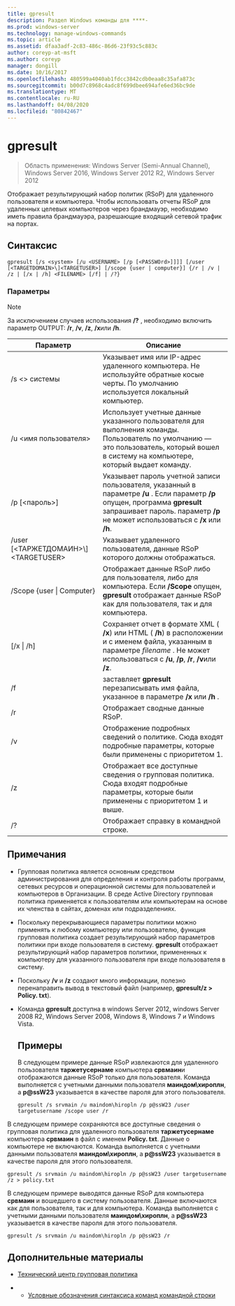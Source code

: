 ```yaml
---
title: gpresult
description: Раздел Windows команды для ****-
ms.prod: windows-server
ms.technology: manage-windows-commands
ms.topic: article
ms.assetid: dfaa3adf-2c83-486c-86d6-23f93c5c883c
author: coreyp-at-msft
ms.author: coreyp
manager: dongill
ms.date: 10/16/2017
ms.openlocfilehash: 480599a4040ab1fdcc3842cdb0eaa8c35afa873c
ms.sourcegitcommit: b00d7c8968c4adc8f699dbee694afe6ed36bc9de
ms.translationtype: MT
ms.contentlocale: ru-RU
ms.lasthandoff: 04/08/2020
ms.locfileid: "80842467"
---
```

# <a name="gpresult"></a>gpresult

>Область применения: Windows Server (Semi-Annual Channel), Windows Server 2016, Windows Server 2012 R2, Windows Server 2012

Отображает результирующий набор политик (RSoP) для удаленного пользователя и компьютера.
Чтобы использовать отчеты RSoP для удаленных целевых компьютеров через брандмауэр, необходимо иметь правила брандмауэра, разрешающие входящий сетевой трафик на портах.

## <a name="syntax"></a>Синтаксис

```
gpresult [/s <system> [/u <USERNAME> [/p [<PASSWOrd>]]]] [/user [<TARGETDOMAIN>\]<TARGETUSER>] [/scope {user | computer}] {/r | /v | /z | [/x | /h] <FILENAME> [/f] | /?}
```

### <a name="parameters"></a>Параметры

> [!NOTE]
> За исключением случаев использования **/?** , необходимо включить параметр OUTPUT: **/r**, **/v**, **/z**, **/x**или **/h**.

|                Параметр                 |                                                                                                     Описание                                                                                                      |
|------------------------------------------|----------------------------------------------------------------------------------------------------------------------------------------------------------------------------------------------------------------------|
|              /s \<\> системы               |                                                  Указывает имя или IP-адрес удаленного компьютера. Не используйте обратные косые черты. По умолчанию используется локальный компьютер.                                                   |
|             /u \<имя пользователя\>              |                                Использует учетные данные указанного пользователя для выполнения команды. Пользователь по умолчанию — это пользователь, который вошел в систему на компьютере, который выдает команду.                                 |
|            /p [\<пароль\>]             |            Указывает пароль учетной записи пользователя, указанный в параметре **/u** . Если параметр **/p** опущен, программа **gpresult** запрашивает пароль. параметр **/p** не может использоваться с **/x** или **/h**.            |
| /user [\<ТАРЖЕТДОМАИН\>\\]\<TARGETUSER\> |                                                                            Указывает удаленного пользователя, данные RSoP которого должны отображаться.                                                                             |
|      /Scope {user &#124; Computer}       |                                Отображает данные RSoP либо для пользователя, либо для компьютера. Если **/Scope** опущен, **gpresult** отображает данные RSoP как для пользователя, так и для компьютера.                                 |
|        [/x &#124; /h] <FILENAME>         | Сохраняет отчет в формате XML ( **/x**) или HTML ( **/h**) в расположении и с именем файла, указанным в параметре *filename* . Не может использоваться с **/u**, **/p**, **/r**, **/v**или **/z**. |
|                    /f                    |                                                           заставляет **gpresult** перезаписывать имя файла, указанное в параметре **/x** или **/h** .                                                           |
|                    /r                    |                                                                                             Отображает сводные данные RSoP.                                                                                              |
|                    /v                    |                                                    Отображение подробных сведений о политике. Сюда входят подробные параметры, которые были применены с приоритетом 1.                                                    |
|                    /z                    |                                     Отображает все доступные сведения о групповая политика. Сюда входят подробные параметры, которые были применены с приоритетом 1 и выше.                                      |
|                    /?                    |                                                                                         Отображает справку в командной строке.                                                                                         |

## <a name="remarks"></a>Примечания
- Групповая политика является основным средством администрирования для определения и контроля работы программ, сетевых ресурсов и операционной системы для пользователей и компьютеров в Организации. В среде Active Directory групповая политика применяется к пользователям или компьютерам на основе их членства в сайтах, доменах или подразделениях.
- Поскольку перекрывающиеся параметры политики можно применять к любому компьютеру или пользователю, функция групповая политика создает результирующий набор параметров политики при входе пользователя в систему. **gpresult** отображает результирующий набор параметров политики, примененных к компьютеру для указанного пользователя при входе пользователя в систему.
- Поскольку **/v** и **/z** создают много информации, полезно перенаправить вывод в текстовый файл (например, **gpresult/z > Policy. txt**).
- Команда **gpresult** доступна в windows Server 2012, windows Server 2008 R2, Windows Server 2008, Windows 8, Windows 7 и Windows Vista.
  ## <a name="examples"></a>Примеры
  В следующем примере данные RSoP извлекаются для удаленного пользователя **таржетусернаме** компьютера **срвмаин**и отображаются данные RSoP только для пользователя. Команда выполняется с учетными данными пользователя **маиндом\хироплн**, а <strong>p@ssW23</strong> указывается в качестве пароля для этого пользователя.

  ```
  gpresult /s srvmain /u maindom\hiropln /p p@ssW23 /user targetusername /scope user /r
  ```
  
В следующем примере сохраняются все доступные сведения о групповая политика для удаленного пользователя **таржетусернаме** компьютера **срвмаин** в файл с именем **Policy. txt**. Данные о компьютере не включаются. Команда выполняется с учетными данными пользователя **маиндом\хироплн**, а <strong>p@ssW23</strong> указывается в качестве пароля для этого пользователя.

  ```
  gpresult /s srvmain /u maindom\hiropln /p p@ssW23 /user targetusername /z > policy.txt
  ```
  
В следующем примере выводятся данные RSoP для компьютера **срвмаин** и вошедшего в систему пользователя. Данные включаются как для пользователя, так и для компьютера. Команда выполняется с учетными данными пользователя **маиндом\хироплн**, а <strong>p@ssW23</strong> указывается в качестве пароля для этого пользователя.

  ```
  gpresult /s srvmain /u maindom\hiropln /p p@ssW23 /r
  ```
  
## <a name="additional-references"></a>Дополнительные материалы
- [Технический центр групповая политика](https://go.microsoft.com/fwlink/?LinkID=145531)

- - [Условные обозначения синтаксиса команд командной строки](command-line-syntax-key.md)
